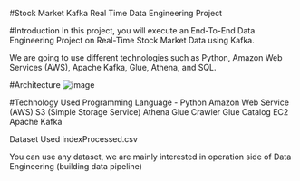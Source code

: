 #Stock Market Kafka Real Time Data Engineering Project

#Introduction
In this project, you will execute an End-To-End Data Engineering Project on Real-Time Stock Market Data using Kafka.

We are going to use different technologies such as Python, Amazon Web Services (AWS), Apache Kafka, Glue, Athena, and SQL.

#Architecture
![image](https://github.com/subh-abhi/stock-market-kafka-data-engineering-project/assets/118023917/be96de24-dce5-42fc-b571-a13a9f712683)


#Technology Used
Programming Language - Python
Amazon Web Service (AWS)
S3 (Simple Storage Service)
Athena
Glue Crawler
Glue Catalog
EC2
Apache Kafka

Dataset Used
indexProcessed.csv

You can use any dataset, we are mainly interested in operation side of Data Engineering (building data pipeline)

